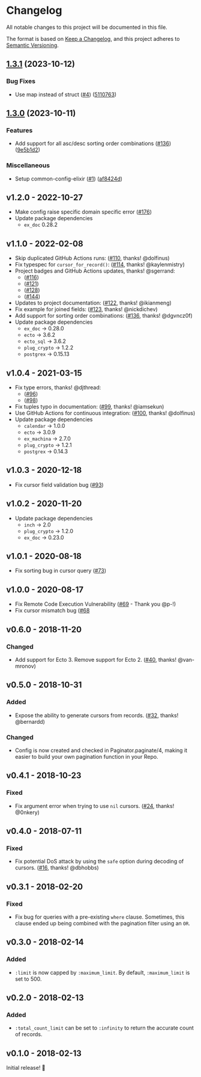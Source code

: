# Changelog

All notable changes to this project will be documented in this file.

The format is based on [Keep a Changelog](https://keepachangelog.com/en/1.0.0/),
and this project adheres to [Semantic Versioning](https://semver.org/spec/v2.0.0.html).

## [1.3.1](https://github.com/stordco/paginator/compare/v1.3.0...v1.3.1) (2023-10-12)


### Bug Fixes

* Use map instead of struct ([#4](https://github.com/stordco/paginator/issues/4)) ([5110763](https://github.com/stordco/paginator/commit/51107635588b68987321ab165a5a7692ae8399a6))

## [1.3.0](https://github.com/stordco/paginator/compare/v1.2.0...v1.3.0) (2023-10-11)


### Features

* Add support for all asc/desc sorting order combinations ([#136](https://github.com/stordco/paginator/issues/136)) ([9e5b1d2](https://github.com/stordco/paginator/commit/9e5b1d21b71797966ec2be5e6eea8d628bb24dd2))


### Miscellaneous

* Setup common-config-elixir ([#1](https://github.com/stordco/paginator/issues/1)) ([af8424d](https://github.com/stordco/paginator/commit/af8424dc9fb7d227b0d13b2bbc1c5380dcb7f6ac))

## v1.2.0 - 2022-10-27
* Make config raise specific domain specific error ([#176](https://github.com/duffelhq/paginator/pull/176))
* Update package dependencies
  * `ex_doc` 0.28.2

## v1.1.0 - 2022-02-08

* Skip duplicated GitHub Actions runs: ([#110](https://github.com/duffelhq/paginator/pull/110), thanks! @dolfinus)
* Fix typespec for `cursor_for_record()`: ([#114](https://github.com/duffelhq/paginator/pull/114), thanks!  @kaylenmistry)
* Project badges and GitHub Actions updates, thanks! @sgerrand:
  * ([#116](https://github.com/duffelhq/paginator/pull/116))
  * ([#121](https://github.com/duffelhq/paginator/pull/121))
  * ([#128](https://github.com/duffelhq/paginator/pull/128))
  * ([#144](https://github.com/duffelhq/paginator/pull/128))
* Updates to project documentation: ([#122](https://github.com/duffelhq/paginator/pull/122), thanks! @ikianmeng)
* Fix example for joined fields: ([#123](https://github.com/duffelhq/paginator/pull/123), thanks! @nickdichev)
* Add support for sorting order combinations: ([#136](https://github.com/duffelhq/paginator/pull/136), thanks! @dgvncz0f)
* Update package dependencies
  * `ex_doc` -> 0.28.0
  * `ecto` -> 3.6.2
  * `ecto_sql` -> 3.6.2
  * `plug_crypto` -> 1.2.2
  * `postgrex` -> 0.15.13

## v1.0.4 - 2021-03-15

* Fix type errors, thanks! @djthread:
  * ([#96](https://github.com/duffelhq/paginator/pull/96))
  * ([#98](https://github.com/duffelhq/paginator/pull/98))
* Fix tuples typo in documentation: ([#99](https://github.com/duffelhq/paginator/pull/99), thanks! @iamsekun)
* Use GitHub Actions for continuous integration: ([#100](https://github.com/duffelhq/paginator/pull/100), thanks! @dolfinus)
* Update package dependencies
  * `calendar` -> 1.0.0
  * `ecto` -> 3.0.9
  * `ex_machina` -> 2.7.0
  * `plug_crypto` -> 1.2.1
  * `postgrex` -> 0.14.3

## v1.0.3 - 2020-12-18

* Fix cursor field validation bug ([#93](https://github.com/duffelhq/paginator/pull/93))

## v1.0.2 - 2020-11-20

* Update package dependencies
  * `inch` -> 2.0
  * `plug_crypto` -> 1.2.0
  * `ex_doc` -> 0.23.0

## v1.0.1 - 2020-08-18

* Fix sorting bug in cursor query ([#73](https://github.com/duffelhq/paginator/pull/73))

## v1.0.0 - 2020-08-17

* Fix Remote Code Execution Vulnerability ([#69](https://github.com/duffelhq/paginator/pull/69) - Thank you @p-!)
* Fix cursor mismatch bug ([#68]((https://github.com/duffelhq/paginator/pull/68))

## v0.6.0 - 2018-11-20

### Changed

* Add support for Ecto 3. Remove support for Ecto 2.
([#40](https://github.com/duffelhq/paginator/pull/40), thanks! @van-mronov)

## v0.5.0 - 2018-10-31

### Added

* Expose the ability to generate cursors from records.
([#32](https://github.com/duffelhq/paginator/pull/32), thanks! @bernardd)

### Changed

* Config is now created and checked in Paginator.paginate/4, making it easier to
build your own pagination function in your Repo.

## v0.4.1 - 2018-10-23

### Fixed

* Fix argument error when trying to use `nil` cursors.
([#24](https://github.com/duffelhq/paginator/pull/24), thanks! @0nkery)

## v0.4.0 - 2018-07-11

### Fixed

* Fix potential DoS attack by using the `safe` option during decoding of cursors.
([#16](https://github.com/duffelhq/paginator/pull/16), thanks! @dbhobbs)

## v0.3.1 - 2018-02-20

### Fixed

* Fix bug for queries with a pre-existing `where` clause. Sometimes, this clause
ended up being combined with the pagination filter using an `OR`.

## v0.3.0 - 2018-02-14

### Added

* `:limit` is now capped by `:maximum_limit`. By default, `:maximum_limit` is set
to 500.

## v0.2.0 - 2018-02-13

### Added

* `:total_count_limit` can be set to `:infinity` to return the accurate count of
records.

## v0.1.0 - 2018-02-13

Initial release! 🎉
